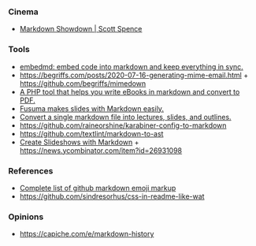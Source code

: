 ### Cinema

- [Markdown Showdown | Scott Spence](https://www.youtube.com/playlist?list=PLGi_uHe_v04B4xmHjNV7KTesFbqL7x1Xq)

### Tools

- [embedmd: embed code into markdown and keep everything in sync.](https://github.com/campoy/embedmd)
- https://begriffs.com/posts/2020-07-16-generating-mime-email.html + https://github.com/begriffs/mimedown
- [A PHP tool that helps you write eBooks in markdown and convert to PDF.](https://github.com/themsaid/ibis)
- [Fusuma makes slides with Markdown easily.](https://github.com/hiroppy/fusuma)
- [Convert a single markdown file into lectures, slides, and outlines.](https://github.com/bmschmidt/MarkdownLectures)
- https://github.com/raineorshine/karabiner-config-to-markdown
- https://github.com/textlint/markdown-to-ast
- [Create Slideshows with Markdown](https://mark.show) + https://news.ycombinator.com/item?id=26931098

### References

- [Complete list of github markdown emoji markup](https://gist.github.com/rxaviers/7360908)
- https://github.com/sindresorhus/css-in-readme-like-wat

### Opinions

- https://capiche.com/e/markdown-history
